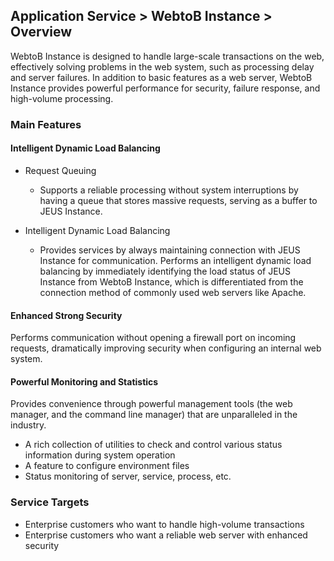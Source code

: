 ## Application Service > WebtoB Instance > Overview
WebtoB Instance is designed to handle large-scale transactions on the web, effectively solving problems in the web system, such as processing delay and server failures. In addition to basic features as a web server, WebtoB Instance provides powerful performance for security, failure response, and high-volume processing.


### Main Features
#### Intelligent Dynamic Load Balancing

* Request Queuing 
  * Supports a reliable processing without system interruptions by having a queue that stores massive requests, serving as a buffer to JEUS Instance.

* Intelligent Dynamic Load Balancing 
  * Provides services by always maintaining connection with JEUS Instance for communication. Performs an intelligent dynamic load balancing by immediately identifying the load status of JEUS Instance from WebtoB Instance, which is differentiated from the connection method of commonly used web servers like Apache.

#### Enhanced Strong Security
Performs communication without opening a firewall port on incoming requests, dramatically improving security when configuring an internal web system.

#### Powerful Monitoring and Statistics
Provides convenience through powerful management tools (the web manager, and the command line manager) that are unparalleled in the industry.

* A rich collection of utilities to check and control various status information during system operation
* A feature to configure environment files
* Status monitoring of server, service, process, etc.

### Service Targets

* Enterprise customers who want to handle high-volume transactions
* Enterprise customers who want a reliable web server with enhanced security

